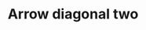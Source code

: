 ---
title: Arrow diagonal two
tags:
icon: arrow-diagonal-two
svg: '<svg xmlns="http://www.w3.org/2000/svg" width="24" height="24" fill="none" viewBox="0 0 24 24" stroke-width="1.5" stroke-linecap="round" stroke-linejoin="round" stroke="currentColor"><path d="m11.293 4.929 7.778 7.778m0 0h-4.95m4.95 0v-4.95m-6.364 11.314L4.93 11.293m0 0v4.95m0-4.95h4.95"/></svg>'
---
